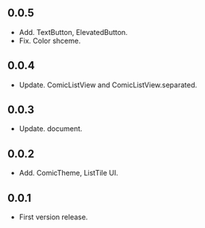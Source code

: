 ## 0.0.5

* Add. TextButton, ElevatedButton.
* Fix. Color shceme.

## 0.0.4

* Update. ComicListView and ComicListView.separated.

## 0.0.3

* Update. document.

## 0.0.2

* Add. ComicTheme, ListTile UI.

## 0.0.1

* First version release.



